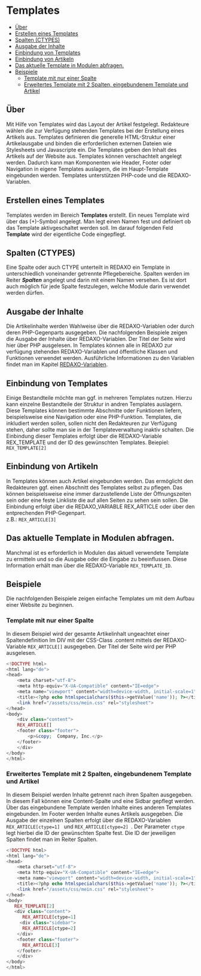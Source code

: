 #  Templates
- [Über](#ueber)
- [Erstellen eines Templates](#ertellen)
- [Spalten  (CTYPES)](#ctype)
- [Ausgabe der Inhalte](#ausgabe)
- [Einbindung von Templates](#einbindung)
- [Einbindung von Artikeln](#artikeleinbindung)
- [Das aktuelle Template in Modulen abfragen.](#aktuelles-template)
- [Beispiele](#beispiele)
	- [Template mit nur einer Spalte](#1spalte)
	- [Erweitertes Template mit 2 Spalten, eingebundenem Template und Artikel](#2spalte)
	

<a name="ueber"></a>
## Über
Mit Hilfe von Templates wird das Layout der Artikel  festgelegt. 
Redakteure wählen die zur Verfügung stehenden Templates bei der Erstellung eines Artikels aus. Templates definieren die generelle HTML-Struktur einer Artikelausgabe und binden die erforderlichen externen Dateien wie Stylesheets und Javascripte ein. Die Templates geben den Inhalt des Artikels auf der Website aus. Templates können verschachtelt angelegt werden. Dadurch kann man Komponenten wie Header, Footer oder Navigation in eigene Templates auslagern, die im Haupt-Template eingebunden werden. Templates unterstützen PHP-code und die REDAXO-Variablen. 

<a name="erstellen"></a>
## Erstellen eines Templates
Templates werden im Bereich **Templates** erstellt. 
Ein neues Template wird über das (+)-Symbol angelegt. Man legt einen Namen fest und definiert ob das Template aktivgeschaltet werden soll. Im darauf folgenden Feld **Template** wird der eigentliche Code eingepflegt. 

<a name="ctype"></a>
## Spalten  (CTYPES) 
Eine Spalte oder auch CTYPE  unterteilt in REDAXO ein Template in unterschiedlich voneinander getrennte Pflegebereiche.  Spalten werden im Reiter ***Spalten*** angelegt und darin mit einem Namen versehen. Es ist dort auch möglich für jede  Spalte festzulegen, welche Module darin verwendet werden dürfen.   

<a name="ausgabe"></a>
## Ausgabe der Inhalte 
Die Artikelinhalte werden Wahlweise über die REDAXO-Variablen oder durch deren PHP-Gegenparts ausgegeben.  Die nachfolgenden Beispiele zeigen die Ausgabe der Inhalte über REDAXO-Variablen. Der Titel der Seite wird hier über PHP ausgelesen. In Templates können alle in REDAXO zur verfügung stehenden REDAXO-Variablen und öffentliche Klassen und Funktionen verwendet werden. Ausführliche Informationen zu den Variablen findet man  im Kapitel [REDAXO-Variablen](/redaxo-variablen). 

<a name="einbindung"></a>
## Einbindung von Templates
Einige Bestandteile möchte man ggf. in mehreren Templates nutzen. Hierzu kann einzelne Bestandteile der Struktur in andren Templates auslagern. Diese Templates können bestimmte Abschnitte oder Funktionen liefern, beispielsweise eine Navigation oder eine PHP-Funktion. 
Templates, die inkludiert werden sollen, sollen nicht den Redakteuren zur Verfügung stehen, daher sollte man sie in der Templateverwaltung inaktiv schalten. Die Einbindung dieser Templates erfolgt über die REDAXO-Variable REX_TEMPLATE und der ID des gewünschten Templates.
Beiepiel: `REX_TEMPLATE[2]` 

<a name="artikeleinbindung"></a>
## Einbindung von Artikeln
In Templates können auch Artikel eingebunden werden. Das ermöglicht den Redakteuren ggf. einen Abschnitt des Templates selbst zu pflegen. Das können beispielsweise eine immer darzustellende Liste der Öffnungszeiten sein oder eine feste Linkliste die auf allen Seiten zu sehen sein sollen. Die Einbindung erfolgt über die REDAXO_VARIABLE REX_ARTICLE oder über den entprechenden PHP-Gegenpart.  
z.B.: `REX_ARTICLE[3]` 

<a name="aktuelles-template"></a>
## Das aktuelle Template in Modulen abfragen. 
Manchmal ist es erforderlich in Modulen das aktuell verwendete Template zu ermitteln und so die Ausgabe oder die Eingabe zu beeinflussen. Diese Information erhält man über die REDAXO-Variable `REX_TEMPLATE_ID`.

<a name="beispiele"></a>
## Beispiele 
Die nachfolgenden Beispiele zeigen einfache Templates um mit dem Aufbau einer Website zu beginnen. 

<a name="1spalte"></a>
### Template mit nur einer Spalte
In diesem Beispiel wird der gesamte Artikelinhalt ungeachtet einer Spaltendefinition Im DIV mit der CSS-Class .content mittels der REDAXO-Variable  `REX_ARTICLE[]` ausgegeben. Der Titel der Seite wird per PHP ausgelesen. 

```PHP
<!DOCTYPE html>
<html lang="de">
<head>
    <meta charset="utf-8">
    <meta http-equiv="X-UA-Compatible" content="IE=edge">
    <meta name="viewport" content="width=device-width, initial-scale=1">
    <title><?php echo htmlspecialchars($this->getValue('name')); ?></title>
    <link href="/assets/css/mein.css" rel="stylesheet">
</head>
<body>
    <div class="content">
    REX_ARTICLE[]
    <footer class="footer">
        <p>&copy;  Company, Inc.</p>
    </footer>
    </div> 
</body>
</html>
```

<a name="2spalte"></a>
### Erweitertes Template mit 2 Spalten, eingebundenem Template und Artikel
In diesem Beispiel werden Inhalte getrennt nach ihren Spalten ausgegeben. In diesem Fall können eine Content-Spalte und eine Sidbar gepflegt werden. Über das eingebundene Template werden Inhalte eines anderen Templates eingebunden. Im Footer werden Inhalte eunes Artikels ausgegeben. 
Die Ausgabe der einzelnen Spalten erfolgt über die REDAXO-Variablen `REX_ARTICLE[ctype=1] ` und `REX_ARTICLE[ctype=2] `.  Der Parameter `ctype` legt hierbei die ID der gewünschten Spalte fest. 
Die ID der jeweiligen Spalten findet man im Reiter Spalten. 


```PHP
<!DOCTYPE html>
<html lang="de">
<head>
    <meta charset="utf-8">
    <meta http-equiv="X-UA-Compatible" content="IE=edge">
    <meta name="viewport" content="width=device-width, initial-scale=1">
    <title><?php echo htmlspecialchars($this->getValue('name')); ?></title>
    <link href="/assets/css/mein.css" rel="stylesheet">
</head>
<body>
   REX_TEMPLATE[2]
   <div class="content">
      REX_ARTICLE[ctype=1]
     <div class="sidebar">
      REX_ARTICLE[ctype=2]
    </div> 
    <footer class="footer">
      REX_ARTICLE[3]
    </footer>
    </div> 
</body>
</html>
```
